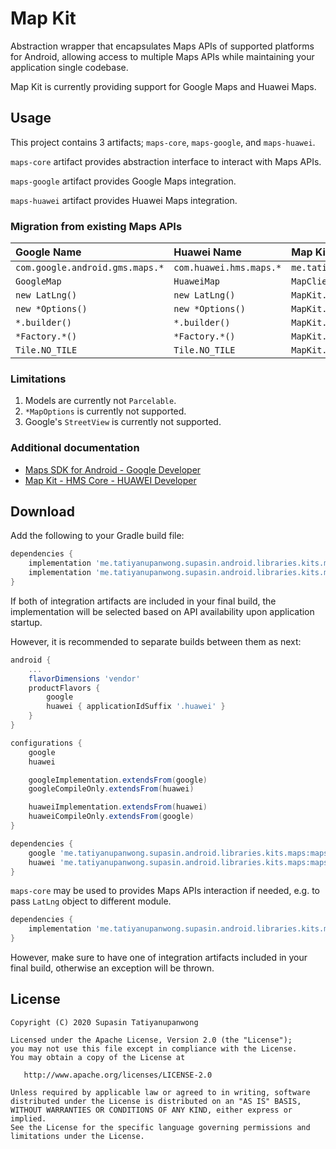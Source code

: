 # Map Kit

Abstraction wrapper that encapsulates Maps APIs of supported platforms for Android, allowing access to multiple Maps APIs while maintaining your application single codebase.

Map Kit is currently providing support for Google Maps and Huawei Maps.

## Usage

This project contains 3 artifacts; `maps-core`, `maps-google`, and `maps-huawei`.

`maps-core` artifact provides abstraction interface to interact with Maps APIs.

`maps-google` artifact provides Google Maps integration.

`maps-huawei` artifact provides Huawei Maps integration.

### Migration from existing Maps APIs

| Google Name                       | Huawei Name               | Map Kit Name                                                 |
|:--------------------------------- |:------------------------- |:------------------------------------------------------------ |
| ``com.google.android.gms.maps.*`` | ``com.huawei.hms.maps.*`` | ``me.tatiyanupanwong.supasin.android.libraries.kits.maps.*`` |
| ``GoogleMap``                     | ``HuaweiMap``             | ``MapClient``                                                |
| ``new LatLng()``                  | ``new LatLng()``          | ``MapKit.newLatLng()``                                       |
| ``new *Options()``                | ``new *Options()``        | ``MapKit.new*Options()``                                     |
| ``*.builder()``                   | ``*.builder()``           | ``MapKit.new*Builder()``                                     |
| ``*Factory.*()``                  | ``*Factory.*()``          | ``MapKit.get*Factory().*()``                                 |
| ``Tile.NO_TILE``                  | ``Tile.NO_TILE``          | ``MapKit.noTile()``                                          |

### Limitations

1. Models are currently not `Parcelable`.
2. `*MapOptions` is currently not supported.
3. Google's `StreetView` is currently not supported.

### Additional documentation

* [Maps SDK for Android - Google Developer](https://developers.google.com/maps/documentation/android-sdk/intro)
* [Map Kit - HMS Core - HUAWEI Developer](https://developer.huawei.com/consumer/en/hms/huawei-MapKit)

## Download

Add the following to your Gradle build file:

```groovy
dependencies {
    implementation 'me.tatiyanupanwong.supasin.android.libraries.kits.maps:maps-google:1.2.2'
    implementation 'me.tatiyanupanwong.supasin.android.libraries.kits.maps:maps-huawei:1.2.2'
}
```

If both of integration artifacts are included in your final build, the implementation will be selected based on API availability upon application startup.

However, it is recommended to separate builds between them as next:

```groovy
android {
    ...
    flavorDimensions 'vendor'
    productFlavors {
        google
        huawei { applicationIdSuffix '.huawei' }
    }
}

configurations {
    google
    huawei

    googleImplementation.extendsFrom(google)
    googleCompileOnly.extendsFrom(huawei)

    huaweiImplementation.extendsFrom(huawei)
    huaweiCompileOnly.extendsFrom(google)
}

dependencies {
    google 'me.tatiyanupanwong.supasin.android.libraries.kits.maps:maps-google:1.2.2'
    huawei 'me.tatiyanupanwong.supasin.android.libraries.kits.maps:maps-huawei:1.2.2'
}
```

`maps-core` may be used to provides Maps APIs interaction if needed, e.g. to pass `LatLng` object to different module.

```groovy
dependencies {
    implementation 'me.tatiyanupanwong.supasin.android.libraries.kits.maps:maps-core:1.2.1'
}  
```

However, make sure to have one of integration artifacts included in your final build, otherwise an exception will be thrown.

## License

```
Copyright (C) 2020 Supasin Tatiyanupanwong

Licensed under the Apache License, Version 2.0 (the "License");
you may not use this file except in compliance with the License.
You may obtain a copy of the License at

   http://www.apache.org/licenses/LICENSE-2.0

Unless required by applicable law or agreed to in writing, software
distributed under the License is distributed on an "AS IS" BASIS,
WITHOUT WARRANTIES OR CONDITIONS OF ANY KIND, either express or implied.
See the License for the specific language governing permissions and
limitations under the License.
```
